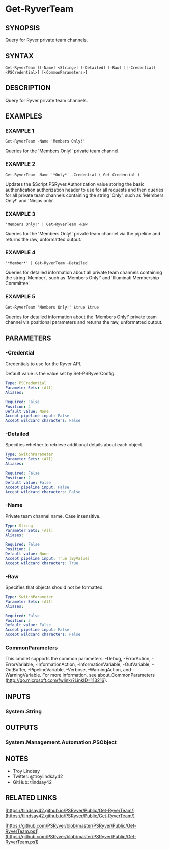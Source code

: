 # Get-RyverTeam

## SYNOPSIS
Query for Ryver private team channels.

## SYNTAX

```
Get-RyverTeam [[-Name] <String>] [-Detailed] [-Raw] [[-Credential] <PSCredential>] [<CommonParameters>]
```

## DESCRIPTION
Query for Ryver private team channels.

## EXAMPLES

### EXAMPLE 1
```
Get-RyverTeam -Name 'Members Only!'
```

Queries for the 'Members Only!' private team channel.

### EXAMPLE 2
```
Get-RyverTeam -Name '*Only*' -Credential ( Get-Credential )
```

Updates the $Script:PSRyver.Authorization value storing the basic
authentication authorization header to use for all requests and then queries
for all private team channels containing the string 'Only', such as
'Members Only!' and 'Ninjas only'.

### EXAMPLE 3
```
'Members Only!' | Get-RyverTeam -Raw
```

Queries for the 'Members Only!' private team channel via the pipeline and
returns the raw, unformatted output.

### EXAMPLE 4
```
'*Member*' | Get-RyverTeam -Detailed
```

Queries for detailed information about all private team channels containing the
string 'Member', such as 'Members Only!' and 'Illuminati Membership Committee'.

### EXAMPLE 5
```
Get-RyverTeam 'Members Only!' $true $true
```

Queries for detailed information about the 'Members Only!' private team channel
via positional parameters and returns the raw, unformatted output.

## PARAMETERS

### -Credential
Credentials to use for the Ryver API.

Default value is the value set by Set-PSRyverConfig.

```yaml
Type: PSCredential
Parameter Sets: (All)
Aliases:

Required: False
Position: 4
Default value: None
Accept pipeline input: False
Accept wildcard characters: False
```

### -Detailed
Specifies whether to retrieve additional details about each object.

```yaml
Type: SwitchParameter
Parameter Sets: (All)
Aliases:

Required: False
Position: 2
Default value: False
Accept pipeline input: False
Accept wildcard characters: False
```

### -Name
Private team channel name. 
Case insensitive.

```yaml
Type: String
Parameter Sets: (All)
Aliases:

Required: False
Position: 1
Default value: None
Accept pipeline input: True (ByValue)
Accept wildcard characters: True
```

### -Raw
Specifies that objects should not be formatted.

```yaml
Type: SwitchParameter
Parameter Sets: (All)
Aliases:

Required: False
Position: 3
Default value: False
Accept pipeline input: False
Accept wildcard characters: False
```

### CommonParameters
This cmdlet supports the common parameters: -Debug, -ErrorAction, -ErrorVariable, -InformationAction, -InformationVariable, -OutVariable, -OutBuffer, -PipelineVariable, -Verbose, -WarningAction, and -WarningVariable.
For more information, see about_CommonParameters (http://go.microsoft.com/fwlink/?LinkID=113216).

## INPUTS

### System.String

## OUTPUTS

### System.Management.Automation.PSObject

## NOTES
- Troy Lindsay
- Twitter: @troylindsay42
- GitHub: tlindsay42

## RELATED LINKS

[https://tlindsay42.github.io/PSRyver/Public/Get-RyverTeam/](https://tlindsay42.github.io/PSRyver/Public/Get-RyverTeam/)

[https://github.com/PSRyver/blob/master/PSRyver/Public/Get-RyverTeam.ps1](https://github.com/PSRyver/blob/master/PSRyver/Public/Get-RyverTeam.ps1)

